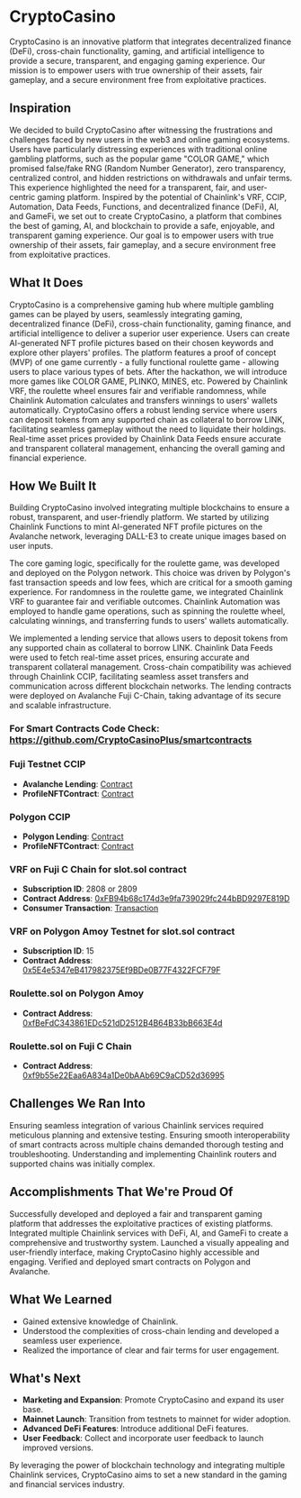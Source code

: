 # CryptoCasino

CryptoCasino is an innovative platform that integrates decentralized finance (DeFi), cross-chain functionality, gaming, and artificial intelligence to provide a secure, transparent, and engaging gaming experience. Our mission is to empower users with true ownership of their assets, fair gameplay, and a secure environment free from exploitative practices.

## Inspiration

We decided to build CryptoCasino after witnessing the frustrations and challenges faced by new users in the web3 and online gaming ecosystems. Users have particularly distressing experiences with traditional online gambling platforms, such as the popular game "COLOR GAME," which promised false/fake RNG (Random Number Generator), zero transparency, centralized control, and hidden restrictions on withdrawals and unfair terms. This experience highlighted the need for a transparent, fair, and user-centric gaming platform. Inspired by the potential of Chainlink's VRF, CCIP, Automation, Data Feeds, Functions, and decentralized finance (DeFi), AI, and GameFi, we set out to create CryptoCasino, a platform that combines the best of gaming, AI, and blockchain to provide a safe, enjoyable, and transparent gaming experience. Our goal is to empower users with true ownership of their assets, fair gameplay, and a secure environment free from exploitative practices.

## What It Does

CryptoCasino is a comprehensive gaming hub where multiple gambling games can be played by users, seamlessly integrating gaming, decentralized finance (DeFi), cross-chain functionality, gaming finance, and artificial intelligence to deliver a superior user experience. Users can create AI-generated NFT profile pictures based on their chosen keywords and explore other players' profiles. The platform features a proof of concept (MVP) of one game currently - a fully functional roulette game - allowing users to place various types of bets. After the hackathon, we will introduce more games like COLOR GAME, PLINKO, MINES, etc. Powered by Chainlink VRF, the roulette wheel ensures fair and verifiable randomness, while Chainlink Automation calculates and transfers winnings to users' wallets automatically. CryptoCasino offers a robust lending service where users can deposit tokens from any supported chain as collateral to borrow LINK, facilitating seamless gameplay without the need to liquidate their holdings. Real-time asset prices provided by Chainlink Data Feeds ensure accurate and transparent collateral management, enhancing the overall gaming and financial experience.

## How We Built It

Building CryptoCasino involved integrating multiple blockchains to ensure a robust, transparent, and user-friendly platform. We started by utilizing Chainlink Functions to mint AI-generated NFT profile pictures on the Avalanche network, leveraging DALL-E3 to create unique images based on user inputs.

The core gaming logic, specifically for the roulette game, was developed and deployed on the Polygon network. This choice was driven by Polygon's fast transaction speeds and low fees, which are critical for a smooth gaming experience. For randomness in the roulette game, we integrated Chainlink VRF to guarantee fair and verifiable outcomes. Chainlink Automation was employed to handle game operations, such as spinning the roulette wheel, calculating winnings, and transferring funds to users' wallets automatically.

We implemented a lending service that allows users to deposit tokens from any supported chain as collateral to borrow LINK. Chainlink Data Feeds were used to fetch real-time asset prices, ensuring accurate and transparent collateral management. Cross-chain compatibility was achieved through Chainlink CCIP, facilitating seamless asset transfers and communication across different blockchain networks. The lending contracts were deployed on Avalanche Fuji C-Chain, taking advantage of its secure and scalable infrastructure.

### For Smart Contracts Code Check: https://github.com/CryptoCasinoPlus/smartcontracts

### Fuji Testnet CCIP
- **Avalanche Lending**: [Contract](https://testnet.snowtrace.io/address/0xf25B0cBCA90Ac97e3037488Bb64F0E0D9D706597)
- **ProfileNFTContract**: [Contract](https://testnet.snowtrace.io/address/0x11d839AcBe82440228F0Cd14922A3092f7CaeaC7)

### Polygon CCIP
- **Polygon Lending**: [Contract](https://www.oklink.com/amoy/address/0x42fc1d53ecf8b4c46989da0d44f07490668338c8)
- **ProfileNFTContract**: [Contract](https://www.oklink.com/amoy/address/0x8d36089ab6efdb3feb2d8ed42f7ec80f3c6d2b11/contract)

### VRF on Fuji C Chain for slot.sol contract
- **Subscription ID**: 2808 or 2809
- **Contract Address**: [0xFB94b68c174d3e9fa739029fc244bBD9297E819D](https://testnet.snowtrace.io/address/0xFB94b68c174d3e9fa739029fc244bBD9297E819D)
- **Consumer Transaction**: [Transaction](https://testnet.snowtrace.io/tx/0x05a135f20151b6ac60ad8f859d0f86fb483f05b589355c269dfe777c244d3a95)

### VRF on Polygon Amoy Testnet for slot.sol contract
- **Subscription ID**: 15
- **Contract Address**: [0x5E4e5347eB417982375Ef9BDe0B77F4322FCF79F](https://www.oklink.com/amoy/address/0x5e4e5347eb417982375ef9bde0b77f4322fcf79f)

### Roulette.sol on Polygon Amoy
- **Contract Address**: [0xfBeFdC343861EDc521dD2512B4B64B33bB663E4d](https://www.oklink.com/amoy/address/0xfbefdc343861edc521dd2512b4b64b33bb663e4d)

### Roulette.sol on Fuji C Chain
- **Contract Address**: [0xf9b55e22Eaa6A834a1De0bAAb69C9aCD52d36995](https://testnet.snowtrace.io/address/0xa6D6f4556B022c0C7051d62E071c0ACecE5a1228?q=0xf9b55e22Eaa6A834a1De0bAAb69C9aCD52d36995)

## Challenges We Ran Into

Ensuring seamless integration of various Chainlink services required meticulous planning and extensive testing. Ensuring smooth interoperability of smart contracts across multiple chains demanded thorough testing and troubleshooting. Understanding and implementing Chainlink routers and supported chains was initially complex.

## Accomplishments That We're Proud Of

Successfully developed and deployed a fair and transparent gaming platform that addresses the exploitative practices of existing platforms. Integrated multiple Chainlink services with DeFi, AI, and GameFi to create a comprehensive and trustworthy system. Launched a visually appealing and user-friendly interface, making CryptoCasino highly accessible and engaging. Verified and deployed smart contracts on Polygon and Avalanche.

## What We Learned

- Gained extensive knowledge of Chainlink.
- Understood the complexities of cross-chain lending and developed a seamless user experience.
- Realized the importance of clear and fair terms for user engagement.

## What's Next

- **Marketing and Expansion**: Promote CryptoCasino and expand its user base.
- **Mainnet Launch**: Transition from testnets to mainnet for wider adoption.
- **Advanced DeFi Features**: Introduce additional DeFi features.
- **User Feedback**: Collect and incorporate user feedback to launch improved versions.

By leveraging the power of blockchain technology and integrating multiple Chainlink services, CryptoCasino aims to set a new standard in the gaming and financial services industry.
